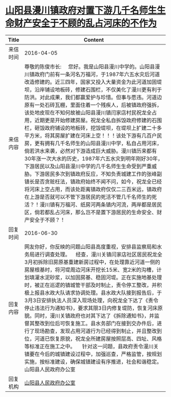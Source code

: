 # <a href="http://www.shangluo.gov.cn/zmhd/ldxxxx.jsp?urltype=leadermail.LeaderMailContentUrl&wbtreeid=1112&leadermailid=3565">山阳县漫川镇政府对置下游几千名师生生命财产安全于不顾的乱占河床的不作为</a>
| Title |                                                                                                                                                                                                                                                                                 Content                                                                                                                                                                                                                                                                                  |
|:-----:|--------------------------------------------------------------------------------------------------------------------------------------------------------------------------------------------------------------------------------------------------------------------------------------------------------------------------------------------------------------------------------------------------------------------------------------------------------------------------------------------------------------------------------------------------------------------------|
| 来信时间  | 2016-04-05                                                                                                                                                                                                                                                                                                                                                                                                                                                                                                                                                               |
| 来信内容  | 尊敬的陈俊市长:     您好。我是山阳县漫川中学的。山阳县漫川镇政府门前有一条河名万福河，于1987年六五水灾后河道改造修建的。近三四年，国家又投入大量资金为此河道加固堤坝，沿岸铺设地板砖，修建石围栏，不仅美化了漫川更有利于防洪。对此成果，我们都赢爱护与珍惜。但事与愿违。河道边原有一处石砖瓦棚，里面住着一个残疾人，后被镇政府强拆，该处地皮现在不知何故被山阳县漫川镇闫家店村民祝龙全占用，近期更是开始修建房屋。祝龙全私自拆毁政府修建的石围栏，砸毁政府铺设的地板砖，挖毁堤坝，在堤坝上扩建二十多平方米，将其房屋扩建在河床上空！！！该处下游有几百户民房，更有拥有几千名师生的山阳县漫川中学，私自占用河床，倘若洪水来袭，必然对下游造成巨大威胁。漫川镇历来都有30年涨一次大水的历史，1987年六五水灾到明年刚好30年，下游居民以及山阳县漫川中学的几千名师生生命受到严重威胁。下游居民多次到镇政府反应，不知负责城建工作的张峰副镇长是否贪赃枉法，镇政府始终不闻不问，如今，祝龙全已经将河床上空占用，而该处距离镇政府仅仅二三百米远，镇政府在上游是否就可以不管下游居民的死活不管几千名师生的死活？！漫川镇有万福河、纸房河两条镇内河流，两岸都是居民区，倘若都乱占河床，那么岂不是置下游居民的生命安全、财产安全于不顾？！ |
| 回复时间  | 2016-06-30                                                                                                                                                                                                                                                                                                                                                                                                                                                                                                                                                               |
| 回复内容  | 网友你好，你反映的问题山阳县高度重视，安排县监察局和水务局进行调查处理。    经查，漫川关镇闫家店社区居民祝龙全3月初拆除旧房原基重建新房过程中，在处理靠近河道一侧的房屋根基时，将河堤周边河床开挖长15米、宽2米的沟槽，计划填灌水泥砂浆，以加固房基、稳固河堤。正在实施地基处理时，被正在巡逻的镇城管干部及时制止，责令停工整改，并积极上报县水政大队请求协调处理。县水政大队接到报告后，于3月3日安排执法人员深入现场处理，向祝龙全下达了《责令停止违法行为通知书》，要求其限3日内修复堤防，恢复河床原貌。同时，漫川关镇政府也对其下达了《拆除通知书》，并监督其整改到位后可恢复施工。县水务部门在接到交办件后，进行了现场勘查，发现占用河道行为已经得到制止，并且整改到位，河道已恢复原貌，祝龙全所建房屋按照层高、四址、风格等标准正在施工之中。     针对这一问题，县政府责令漫川关镇要在今后的城镇建设过程中，加强巡查，严格监管，按规划实施，按标准建设，确保城镇建设有序推进，社会和谐稳定。山阳县人民政府办公室                                                                                                       |
| 回复机构  | <a href="../../categories/agencies/山阳县人民政府办公室.md">山阳县人民政府办公室</a>                                                                                                                                                                                                                                                                                                                                                                                                                                                                                                           |